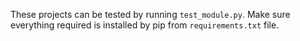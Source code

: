 These projects can be tested by running `test_module.py`. Make sure everything required is installed by pip from `requirements.txt` file.
